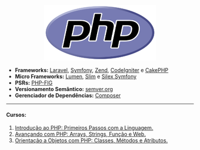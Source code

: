 <p align="center">
  <a href="https://www.php.net/">
    <img 
      src="https://github.com/lucasrmagalhaes/learning-php/blob/main/php-primeiros-passos/img/php.png" 
      title="PHP" 
      alt="PHP" 
      width=300 
      height=150>
  </a>
</p>

<ul>
  <li><strong>Frameworks:</strong> <a href="https://laravel.com/">Laravel</a>, <a href="https://symfony.com/">Symfony</a>, <a href="https://framework.zend.com/">Zend</a>, <a href="https://www.codeigniter.com/">CodeIgniter</a> e <a href="https://cakephp.org/">CakePHP</a></li> 
  <li><strong>Micro Frameworks:</strong> <a href="https://lumen.laravel.com/">Lumen</a>, <a href="https://www.slimframework.com/">Slim</a> e <a href="https://silex.symfony.com/">Silex Symfony</a></li>
  <li><strong>PSRs:</strong> <a href="https://www.php-fig.org/">PHP-FIG</a></li>
  <li><strong>Versionamento Semântico:</strong> <a href="https://semver.org/lang/pt-BR/">semver.org</a></li>
  <li><strong>Gerenciador de Dependências:</strong> <a href="https://getcomposer.org/">Composer</a></li>
</ul>

<hr />

<h4 align="left">Cursos:</h4>

<ol>
  <li><a href="https://github.com/lucasrmagalhaes/learning-php/blob/main/php-primeiros-passos/README.md">Introdução ao PHP: Primeiros Passos com a Linguagem.</a></li>
  <li><a href="https://github.com/lucasrmagalhaes/learning-php/blob/main/php-avancando/README.md">Avançando com PHP: Arrays, Strings, Função e Web.</a></li>
  <li><a href="https://github.com/lucasrmagalhaes/learning-php/blob/main/php-orientacao-objetos/README.md">Orientação a Objetos com PHP: Classes, Métodos e Atributos.</a></li>
</ol>